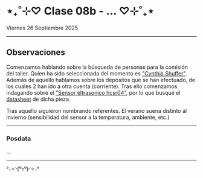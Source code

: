 # ⋆₊˚⊹♡ Clase 08b - ... ♡⊹˚₊⋆

Viernes 26 Septiembre 2025

***

## Observaciones

Comenzamos hablando sobre la búsqueda de personas para la comisión del taller. Quien ha sido seleccionada del momento es ["Cynthia Shuffer"](https://www.diplomadosidea.usach.cl/dra-cynthia-shuffer). Además de aquello hablamos sobre los depósitos que se han efectuado, de los cuales 2 han ido a otra cuenta (corriente).
Tras ello comenzamos indagando sobre el ["Sensor eltrasonico hcsr04"](https://afel.cl/products/sensor-de-ultrasonico-hc-sr04), por lo que busqué el [datasheet](https://www.alldatasheet.com/html-pdf/1132204/ETC2/HCSR04/110/1/HCSR04.html) de dicha pieza.

Tras aquello siguieron nombrando referentes.
El verano suena distinto al invierno (sensibilidad del sensor a la temperatura, ambiente, etc.)



***

### Posdata

...

***

°˖✧◝(⁰▿⁰)◜✧˖°
